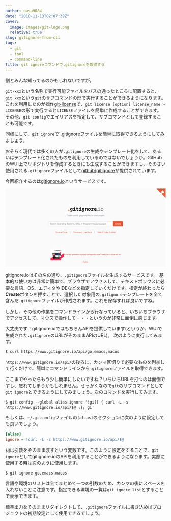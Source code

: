 ```yaml
---
author: nasa9084
date: "2018-11-13T02:07:39Z"
cover:
  image: images/git-logo.png
  relative: true
slug: gitignore-from-cli
tags:
  - git
  - tool
  - command-line
title: git ignoreコマンドで.gitignoreを取得する
---
```



割とみんな知ってるのかもしれないですが。

`git-xxx`という名称で実行可能ファイルをパスの通ったところに配置すると、`git xxx`という`git`のサブコマンドの形で実行することができるようになります。これを利用したのが拙作[git-license](https://github.com/nasa9084/git-license)で、`git license [option] license_name > LICENSE`の形で実行すると`LICENSE`ファイルを簡単に作成することができます。
その他、`git config`でエイリアスを指定して、サブコマンドとして登録することも可能です。

同様にして、`git ignore`で`.gitignoreファイルを簡単に取得できるようにしてみましょう。

おそらく現代では多くの人が`.gitignore`の生成やテンプレート化をして、あるいはテンプレート化されたものを利用しているのではないでしょうか。GitHubのWUI上でリポジトリを作成するときにも生成することができますし、そのさい使用される`.gitignore`ファイルとして[github/gitignore](https://github.com/github/gitignore)が提供されています。

今回紹介するのは[gitignore.io](https://www.gitignore.io)というサービスです。

![gitignore.io](images/gitignoreio.png)

gitignore.ioはその名の通り、`.gitignore`ファイルを生成するサービスです。
基本的な使い方は非常に簡単で、ブラウザでアクセスして、テキストボックスに必要な言語、OS、エディタやIDEなどを指定していくだけです。指定が終わったら**Create**ボタンを押すことで、選択した対象用の`.gitignore`テンプレートを全て含んだ`.gitignore`ファイルが作成されます。これを保存すれば良いですね。

しかし、その他の作業をコマンドラインから行なっていると、いちいちブラウザでアクセスして、マウスで操作して・・・というのが非常に面倒に感じます。

大丈夫です！gitignore.ioではもちろんAPIを提供しています(というか、WUIで生成された`.gitignore`のURLがそのままAPIのURL)。
次のように実行してみます。

``` shell
$ curl https://www.gitignore.io/api/go,emacs,macos
```

`https://www.gitignore.io/api/`の後ろに、カンマ区切りで必要なものを列挙して行くだけで、簡単にコマンドラインから`.gitignore`ファイルを取得できます。

ここまでやったらもう少し簡単にしたいですね？いちいちURLを打つのは面倒ですし、忘れてしまうかもしれません。せっかくなので`git`のサブコマンドとして`git ignore`とできるようにしてみましょう。次のコマンドを実行してみます。

``` shell
$ git config --global alias.ignore '!gi() { curl -L -s https://www.gitignore.io/api/$@ ;}; gi'
```

もしくは、`~/.gitconfig`ファイルの`[alias]`のセクションに次のように設定しても良いでしょう。

``` ini
[alias]
ignore = !curl -L -s https://www.gitignore.io/api/$@
```

`$@`は引数をそのまま渡すという変数です。このように設定をすることで、`git ignore`としてgitignore.ioのAPIを利用することができるようになります。実際に使用する時は次のように使用します。

``` shell
$ git ignore go,emacs,macos
```

言語や環境のリストは全てまとめて一つの引数のため、カンマの後にスペースを入れないことに注意です。指定できる環境の一覧は`git ignore list`とすることで表示できます。

標準出力をそのままリダイレクトして、`.gitignore`ファイルに書き込めばプロジェクトの初期設定として使用できるでしょう。



